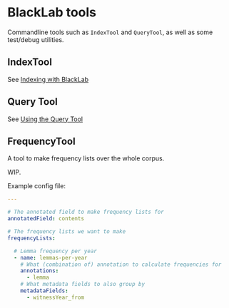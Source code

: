 # BlackLab tools

Commandline tools such as `IndexTool` and `QueryTool`, as well as some test/debug utilities.

## IndexTool

See [Indexing with BlackLab](https://inl.github.io/BlackLab/indexing-with-blacklab.html)

## Query Tool

See [Using the Query Tool](https://inl.github.io/BlackLab/query-tool.html)

## FrequencyTool

A tool to make frequency lists over the whole corpus.

WIP.

Example config file:

```yaml
---

# The annotated field to make frequency lists for
annotatedField: contents

# The frequency lists we want to make
frequencyLists:

  # Lemma frequency per year
  - name: lemmas-per-year
    # What (combination of) annotation to calculate frequencies for
    annotations:
      - lemma
    # What metadata fields to also group by
    metadataFields:
      - witnessYear_from
```